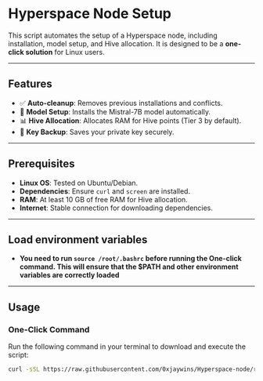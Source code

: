 # Hyperspace Node Setup

This script automates the setup of a Hyperspace node, including installation, model setup, and Hive allocation. It is designed to be a **one-click solution** for Linux users.

---

## Features
- ✅ **Auto-cleanup**: Removes previous installations and conflicts.
- 🤖 **Model Setup**: Installs the Mistral-7B model automatically.
- 📊 **Hive Allocation**: Allocates RAM for Hive points (Tier 3 by default).
- 🔑 **Key Backup**: Saves your private key securely.

---

## Prerequisites
- **Linux OS**: Tested on Ubuntu/Debian.
- **Dependencies**: Ensure `curl` and `screen` are installed.
- **RAM**: At least 10 GB of free RAM for Hive allocation.
- **Internet**: Stable connection for downloading dependencies.

---

## Load environment variables
- **You need to run `source /root/.bashrc` before running the One-click command. This will ensure that the $PATH and other environment variables are correctly loaded**


---

## Usage
### One-Click Command
Run the following command in your terminal to download and execute the script:

```bash
curl -sSL https://raw.githubusercontent.com/0xjaywins/Hyperspace-node/refs/heads/main/hyperspace_node.sh | bash
